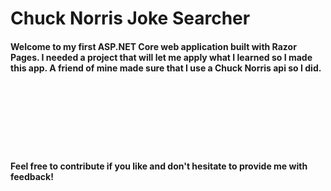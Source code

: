 # Chuck Norris Joke Searcher

#### Welcome to my first ASP.NET Core web application built with Razor Pages. I needed a project that will let me apply what I learned so I made this app. A friend of mine made sure that I use a Chuck Norris api so I did.
<br/>
<br/>
<br/>
<br/>
<br/>
<br/>

#### Feel free to contribute if you like and don't hesitate to provide me with feedback!